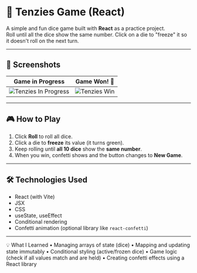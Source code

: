 # 🎲 Tenzies Game (React)

A simple and fun dice game built with **React** as a practice project.  
Roll until all the dice show the same number. Click on a die to "freeze" it so it doesn't roll on the next turn.

---

## 📸 Screenshots

| Game in Progress | Game Won! 🎉 |
|------------------|--------------|
| ![Tenzies In Progress](./Screenshot%202025-07-02%20at%2012.44.21.png) | ![Tenzies Win](./Screenshot%202025-07-02%20at%2012.44.56.png) |

---

## 🎮 How to Play

1. Click **Roll** to roll all dice.
2. Click a die to **freeze** its value (it turns green).
3. Keep rolling until **all 10 dice** show the **same number**.
4. When you win, confetti shows and the button changes to **New Game**.

---

## 🛠️ Technologies Used

- React (with Vite)
- JSX
- CSS
- useState, useEffect
- Conditional rendering
- Confetti animation (optional library like `react-confetti`)

---
💡 What I Learned
	•	Managing arrays of state (dice)
	•	Mapping and updating state immutably
	•	Conditional styling (active/frozen dice)
	•	Game logic (check if all values match and are held)
	•	Creating confetti effects using a React library
